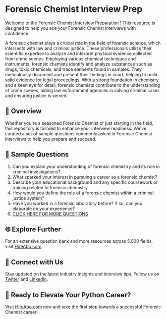 # Forensic Chemist Interview Prep

Welcome to the Forensic Chemist Interview Preparation ! This resource is designed to help you ace your Forensic Chemist interviews with confidence.

A forensic chemist plays a crucial role in the field of forensic science, which intersects with law and criminal justice. These professionals utilize their scientific expertise to analyze and interpret physical evidence collected from crime scenes. Employing various chemical techniques and instruments, forensic chemists identify and analyze substances such as drugs, toxic chemicals, and trace elements found in samples. They meticulously document and present their findings in court, helping to build solid evidence for legal proceedings. With a strong foundation in chemistry and a keen eye for detail, forensic chemists contribute to the understanding of crime scenes, aiding law enforcement agencies in solving criminal cases and ensuring justice is served.

## 🚀 Overview

Whether you're a seasoned Forensic Chemist or just starting in the field, this repository is tailored to enhance your interview readiness. We've curated a set of sample questions commonly asked in Forensic Chemist interviews to help you prepare and succeed.

## 📝 Sample Questions

1. Can you explain your understanding of forensic chemistry and its role in criminal investigations?
2. What sparked your interest in pursuing a career as a forensic chemist?
3. Describe your educational background and any specific coursework or training related to forensic chemistry.
4. How would you define the role of a forensic chemist within a criminal justice system?
5. Have you worked in a forensic laboratory before? If so, can you elaborate on your experience?
6. [CLICK HERE FOR MORE QUESTIONS](https://hireabo.com/job/9_4_2/Forensic%20Chemist)

## 🌐 Explore Further

For an extensive question bank and more resources across 5,000 fields, visit [HireAbo.com](https://www.hireabo.com).

## 📱 Connect with Us

Stay updated on the latest industry insights and interview tips. Follow us on [Twitter](https://twitter.com/hireabo) and [LinkedIn](https://www.linkedin.com/in/hire-abo-3609972a8/).

## 🚀 Ready to Elevate Your Python Career?

Visit [HireAbo.com](https://www.hireabo.com) now and take the first step towards a successful Forensic Chemist career!
